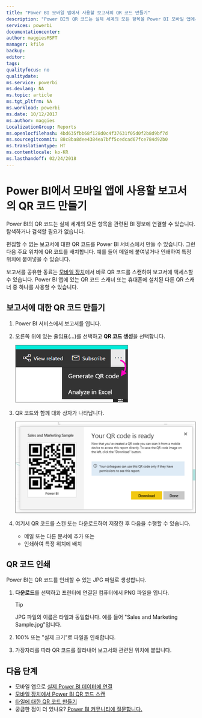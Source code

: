 ```yaml
---
title: "Power BI 모바일 앱에서 사용할 보고서의 QR 코드 만들기"
description: "Power BI의 QR 코드는 실제 세계의 모든 항목을 Power BI 모바일 앱에서 관련된 BI 정보에 연결할 수 있습니다. 검색할 필요가 없습니다."
services: powerbi
documentationcenter: 
author: maggiesMSFT
manager: kfile
backup: 
editor: 
tags: 
qualityfocus: no
qualitydate: 
ms.service: powerbi
ms.devlang: NA
ms.topic: article
ms.tgt_pltfrm: NA
ms.workload: powerbi
ms.date: 10/12/2017
ms.author: maggies
LocalizationGroup: Reports
ms.openlocfilehash: 4bd635fbb68f128d0c4f37631f05d0f2b8d9bf7d
ms.sourcegitcommit: 88c8ba8dee4384ea7bff5cedcad67fce784d92b0
ms.translationtype: HT
ms.contentlocale: ko-KR
ms.lasthandoff: 02/24/2018
---
```

# <a name="create-a-qr-code-for-a-report-in-power-bi-to-use-in-the-mobile-apps"></a>Power BI에서 모바일 앱에 사용할 보고서의 QR 코드 만들기
Power BI의 QR 코드는 실제 세계의 모든 항목을 관련된 BI 정보에 연결할 수 있습니다. 탐색하거나 검색할 필요가 없습니다.

편집할 수 없는 보고서에 대한 QR 코드를 Power BI 서비스에서 만들 수 있습니다. 그런 다음 주요 위치에 QR 코드를 배치합니다. 예를 들어 메일에 붙여넣거나 인쇄하여 특정 위치에 붙여넣을 수 있습니다. 

보고서를 공유한 동료는 [모바일 장치](mobile-apps-qr-code.md)에서 바로 QR 코드를 스캔하여 보고서에 액세스할 수 있습니다. Power BI 앱에 있는 QR 코드 스캐너 또는 휴대폰에 설치된 다른 QR 스캐너 중 하나를 사용할 수 있습니다.

## <a name="create-a-qr-code-for-a-report"></a>보고서에 대한 QR 코드 만들기
1. Power BI 서비스에서 보고서를 엽니다.
2. 오른쪽 위에 있는 줄임표(...)를 선택하고 **QR 코드 생성**을 선택합니다. 
   
    ![](media/service-create-qr-code-for-report/power-bi-create-qr-code-report.png)
3. QR 코드와 함께 대화 상자가 나타납니다. 
   
    ![](media/service-create-qr-code-for-report/powerbi_report_qrcode.png)
4. 여기서 QR 코드를 스캔 또는 다운로드하여 저장한 후 다음을 수행할 수 있습니다. 
   
   * 메일 또는 다른 문서에 추가 또는 
   * 인쇄하여 특정 위치에 배치 

## <a name="print-the-qr-code"></a>QR 코드 인쇄
Power BI는 QR 코드를 인쇄할 수 있는 JPG 파일로 생성합니다. 

1. **다운로드**를 선택하고 프린터에 연결된 컴퓨터에서 PNG 파일을 엽니다.  
   
   > [!TIP]
   > JPG 파일의 이름은 타일과 동일합니다. 예를 들어 "Sales and Marketing Sample.jpg"입니다.
   > 
   > 
2. 100% 또는 "실제 크기"로 파일을 인쇄합니다.  
3. 가장자리를 따라 QR 코드를 잘라내어 보고서와 관련된 위치에 붙입니다. 

## <a name="next-steps"></a>다음 단계
* 모바일 앱으로 [실제 Power BI 데이터에 연결](mobile-apps-data-in-real-world-context.md)
* [모바일 장치에서 Power BI QR 코드 스캔](mobile-apps-qr-code.md)
* [타일에 대한 QR 코드 만들기](service-create-qr-code-for-tile.md)
* 궁금한 점이 더 있나요? [Power BI 커뮤니티에 질문합니다.](http://community.powerbi.com/)

